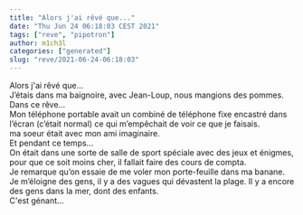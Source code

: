 ```yaml
---
title: "Alors j'ai rêvé que..."
date: "Thu Jun 24 06:18:03 CEST 2021"
tags: ["reve", "pipotron"]
author: m1ch3l
categories: ["generated"]
slug: "reve/2021-06-24-06:18:03"
---
```


Alors j'ai rêvé que...<br>
J’étais dans ma baignoire, avec Jean-Loup, nous mangions des pommes.<br>
Dans ce rêve...<br>
Mon téléphone portable avait un combiné de téléphone fixe encastré dans l’écran (c’était normal) ce qui m’empêchait de voir ce que je faisais.<br>
ma soeur était avec mon ami imaginaire.<br>
Et pendant ce temps...<br>
On était dans une sorte de salle de sport spéciale avec des jeux et énigmes, pour que ce soit moins cher, il fallait faire des cours de compta.<br>
Je remarque qu’on essaie de me voler mon porte-feuille dans ma banane. Je m’éloigne des gens, il y a des vagues qui dévastent la plage. Il y a encore des gens dans la mer, dont des enfants.<br>
C'est génant...<br>
